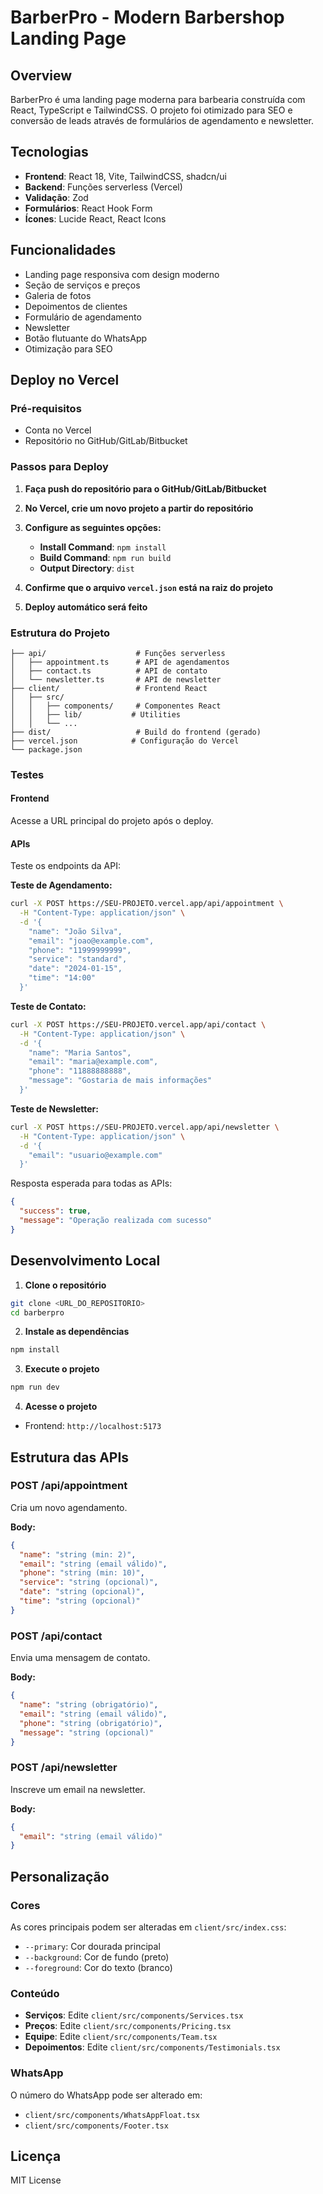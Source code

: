 # BarberPro - Modern Barbershop Landing Page

## Overview

BarberPro é uma landing page moderna para barbearia construída com React, TypeScript e TailwindCSS. O projeto foi otimizado para SEO e conversão de leads através de formulários de agendamento e newsletter.

## Tecnologias

- **Frontend**: React 18, Vite, TailwindCSS, shadcn/ui
- **Backend**: Funções serverless (Vercel)
- **Validação**: Zod
- **Formulários**: React Hook Form
- **Ícones**: Lucide React, React Icons

## Funcionalidades

- Landing page responsiva com design moderno
- Seção de serviços e preços
- Galeria de fotos
- Depoimentos de clientes
- Formulário de agendamento
- Newsletter
- Botão flutuante do WhatsApp
- Otimização para SEO

## Deploy no Vercel

### Pré-requisitos
- Conta no Vercel
- Repositório no GitHub/GitLab/Bitbucket

### Passos para Deploy

1. **Faça push do repositório para o GitHub/GitLab/Bitbucket**

2. **No Vercel, crie um novo projeto a partir do repositório**

3. **Configure as seguintes opções:**
   - **Install Command**: `npm install`
   - **Build Command**: `npm run build`
   - **Output Directory**: `dist`

4. **Confirme que o arquivo `vercel.json` está na raiz do projeto**

5. **Deploy automático será feito**

### Estrutura do Projeto

```
├── api/                    # Funções serverless
│   ├── appointment.ts      # API de agendamentos
│   ├── contact.ts          # API de contato
│   └── newsletter.ts       # API de newsletter
├── client/                 # Frontend React
│   ├── src/
│   │   ├── components/     # Componentes React
│   │   ├── lib/           # Utilities
│   │   └── ...
├── dist/                   # Build do frontend (gerado)
├── vercel.json            # Configuração do Vercel
└── package.json
```

### Testes

#### Frontend
Acesse a URL principal do projeto após o deploy.

#### APIs
Teste os endpoints da API:

**Teste de Agendamento:**
```bash
curl -X POST https://SEU-PROJETO.vercel.app/api/appointment \
  -H "Content-Type: application/json" \
  -d '{
    "name": "João Silva",
    "email": "joao@example.com",
    "phone": "11999999999",
    "service": "standard",
    "date": "2024-01-15",
    "time": "14:00"
  }'
```

**Teste de Contato:**
```bash
curl -X POST https://SEU-PROJETO.vercel.app/api/contact \
  -H "Content-Type: application/json" \
  -d '{
    "name": "Maria Santos",
    "email": "maria@example.com",
    "phone": "11888888888",
    "message": "Gostaria de mais informações"
  }'
```

**Teste de Newsletter:**
```bash
curl -X POST https://SEU-PROJETO.vercel.app/api/newsletter \
  -H "Content-Type: application/json" \
  -d '{
    "email": "usuario@example.com"
  }'
```

Resposta esperada para todas as APIs:
```json
{
  "success": true,
  "message": "Operação realizada com sucesso"
}
```

## Desenvolvimento Local

1. **Clone o repositório**
```bash
git clone <URL_DO_REPOSITORIO>
cd barberpro
```

2. **Instale as dependências**
```bash
npm install
```

3. **Execute o projeto**
```bash
npm run dev
```

4. **Acesse o projeto**
- Frontend: `http://localhost:5173`

## Estrutura das APIs

### POST /api/appointment
Cria um novo agendamento.

**Body:**
```json
{
  "name": "string (min: 2)",
  "email": "string (email válido)",
  "phone": "string (min: 10)",
  "service": "string (opcional)",
  "date": "string (opcional)",
  "time": "string (opcional)"
}
```

### POST /api/contact
Envia uma mensagem de contato.

**Body:**
```json
{
  "name": "string (obrigatório)",
  "email": "string (email válido)",
  "phone": "string (obrigatório)",
  "message": "string (opcional)"
}
```

### POST /api/newsletter
Inscreve um email na newsletter.

**Body:**
```json
{
  "email": "string (email válido)"
}
```

## Personalização

### Cores
As cores principais podem ser alteradas em `client/src/index.css`:
- `--primary`: Cor dourada principal
- `--background`: Cor de fundo (preto)
- `--foreground`: Cor do texto (branco)

### Conteúdo
- **Serviços**: Edite `client/src/components/Services.tsx`
- **Preços**: Edite `client/src/components/Pricing.tsx`
- **Equipe**: Edite `client/src/components/Team.tsx`
- **Depoimentos**: Edite `client/src/components/Testimonials.tsx`

### WhatsApp
O número do WhatsApp pode ser alterado em:
- `client/src/components/WhatsAppFloat.tsx`
- `client/src/components/Footer.tsx`

## Licença

MIT License